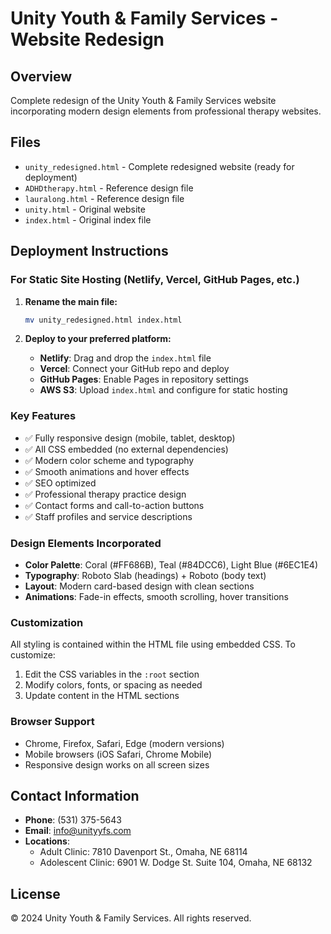 # Unity Youth & Family Services - Website Redesign

## Overview
Complete redesign of the Unity Youth & Family Services website incorporating modern design elements from professional therapy websites.

## Files
- `unity_redesigned.html` - Complete redesigned website (ready for deployment)
- `ADHDtherapy.html` - Reference design file
- `lauralong.html` - Reference design file
- `unity.html` - Original website
- `index.html` - Original index file

## Deployment Instructions

### For Static Site Hosting (Netlify, Vercel, GitHub Pages, etc.)

1. **Rename the main file:**
   ```bash
   mv unity_redesigned.html index.html
   ```

2. **Deploy to your preferred platform:**
   - **Netlify**: Drag and drop the `index.html` file
   - **Vercel**: Connect your GitHub repo and deploy
   - **GitHub Pages**: Enable Pages in repository settings
   - **AWS S3**: Upload `index.html` and configure for static hosting

### Key Features
- ✅ Fully responsive design (mobile, tablet, desktop)
- ✅ All CSS embedded (no external dependencies)
- ✅ Modern color scheme and typography
- ✅ Smooth animations and hover effects
- ✅ SEO optimized
- ✅ Professional therapy practice design
- ✅ Contact forms and call-to-action buttons
- ✅ Staff profiles and service descriptions

### Design Elements Incorporated
- **Color Palette**: Coral (#FF686B), Teal (#84DCC6), Light Blue (#6EC1E4)
- **Typography**: Roboto Slab (headings) + Roboto (body text)
- **Layout**: Modern card-based design with clean sections
- **Animations**: Fade-in effects, smooth scrolling, hover transitions

### Customization
All styling is contained within the HTML file using embedded CSS. To customize:
1. Edit the CSS variables in the `:root` section
2. Modify colors, fonts, or spacing as needed
3. Update content in the HTML sections

### Browser Support
- Chrome, Firefox, Safari, Edge (modern versions)
- Mobile browsers (iOS Safari, Chrome Mobile)
- Responsive design works on all screen sizes

## Contact Information
- **Phone**: (531) 375-5643
- **Email**: info@unityyfs.com
- **Locations**: 
  - Adult Clinic: 7810 Davenport St., Omaha, NE 68114
  - Adolescent Clinic: 6901 W. Dodge St. Suite 104, Omaha, NE 68132

## License
© 2024 Unity Youth & Family Services. All rights reserved.
